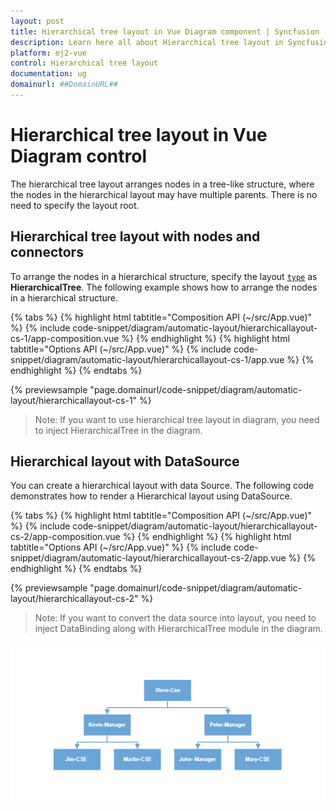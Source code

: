 ```yaml
---
layout: post
title: Hierarchical tree layout in Vue Diagram component | Syncfusion
description: Learn here all about Hierarchical tree layout in Syncfusion Vue Diagram component of Syncfusion Essential JS 2 and more.
platform: ej2-vue
control: Hierarchical tree layout 
documentation: ug
domainurl: ##DomainURL##
---
```


# Hierarchical tree layout in Vue Diagram control

The hierarchical tree layout arranges nodes in a tree-like structure, where the nodes in the hierarchical layout may have multiple parents. There is no need to specify the layout root.

## Hierarchical tree layout with nodes and connectors

To arrange the nodes in a hierarchical structure, specify the layout [`type`](https://ej2.syncfusion.com/vue/documentation/api/diagram/layout/#type) as **HierarchicalTree**. The following example shows how to arrange the nodes in a hierarchical structure.

{% tabs %}
{% highlight html tabtitle="Composition API (~/src/App.vue)" %}
{% include code-snippet/diagram/automatic-layout/hierarchicallayout-cs-1/app-composition.vue %}
{% endhighlight %}
{% highlight html tabtitle="Options API (~/src/App.vue)" %}
{% include code-snippet/diagram/automatic-layout/hierarchicallayout-cs-1/app.vue %}
{% endhighlight %}
{% endtabs %}
        
{% previewsample "page.domainurl/code-snippet/diagram/automatic-layout/hierarchicallayout-cs-1" %}

>Note: If you want to use hierarchical tree layout in diagram, you need to inject HierarchicalTree in the diagram.

## Hierarchical layout with DataSource

You can create a hierarchical layout with data Source. The following code demonstrates how to render a Hierarchical layout using DataSource.

{% tabs %}
{% highlight html tabtitle="Composition API (~/src/App.vue)" %}
{% include code-snippet/diagram/automatic-layout/hierarchicallayout-cs-2/app-composition.vue %}
{% endhighlight %}
{% highlight html tabtitle="Options API (~/src/App.vue)" %}
{% include code-snippet/diagram/automatic-layout/hierarchicallayout-cs-2/app.vue %}
{% endhighlight %}
{% endtabs %}
        
{% previewsample "page.domainurl/code-snippet/diagram/automatic-layout/hierarchicallayout-cs-2" %}

>Note: If you want to convert the data source into layout, you need to inject DataBinding along with HierarchicalTree module in the diagram.

![Hierarchical tree](images/hierarchicalTree.png)
